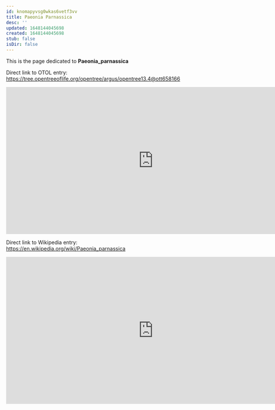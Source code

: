 ```yaml
---
id: knomapyvsg0wkas6vetf3vv
title: Paeonia Parnassica
desc: ''
updated: 1648144045698
created: 1648144045698
stub: false
isDir: false
---
```

This is the page dedicated to **Paeonia_parnassica**


Direct link to OTOL entry: https://tree.opentreeoflife.org/opentree/argus/opentree13.4@ott658166



<html>
    <body>
    <iframe src="https://tree.opentreeoflife.org/opentree/argus/opentree13.4@ott658166"
    width="800" height="400" frameborder="0" allowfullscreen> </iframe>
    </body>
</html>
    


Direct link to Wikipedia entry: https://en.wikipedia.org/wiki/Paeonia_parnassica



<html>
    <body>
    <iframe src="https://en.wikipedia.org/wiki/Paeonia_parnassica"
    width="800" height="400" frameborder="0" allowfullscreen> </iframe>
    </body>
</html>
    
